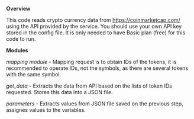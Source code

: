 **Overview**

  This code reads crypto currency data from https://coinmarketcap.com/ using the API provided by the service.
  You should use your own API key stored in the config file. It is only needed to have Basic plan (free) for this code to run.

**Modules**

  _mapping module_ - Mapping request is to obtain IDs of the tokens, it is recommended to operate IDs, not the symbols, as there are several tokens with the same symbol.
  
  _get_data_ - Extracts the data from API based on the lists of token IDs requested. Stores this data into a JSON file.

  _parameters_ - Extracts values from JSON file saved on the previous step, assignes values to the variables.
